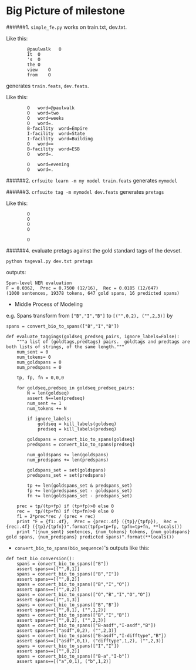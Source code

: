 # Big Picture of milestone


######1. `simple_fe.py` works on train.txt, dev.txt. 

Like this:

            @paulwalk	O
            It	O
            's	O
            the	O
            view	O
            from	O
      
generates `train.feats`, `dev.feats`. 

Like this:

            O	word=@paulwalk
            O	word=two
            O	word=weeks
            O	word=.
            B-facility	word=Empire
            I-facility	word=State
            I-facility	word=Building
            O	word==
            B-facility	word=ESB
            O	word=.
            
            O	word=evening
            O	word=.
      
######2. `crfsuite learn -m my model train.feats` generates `mymodel`

######3. `crfsuite tag -m mymodel dev.feats` generates `pretags` 

Like this:

            O
            O
            O
            O
                        
            O

######4. evaluate pretags against the gold standard tags of the devset.

`python tageval.py dev.txt pretags`

outputs:
<pre><code>Span-level NER evaluation
F = 0.0362,  Prec = 0.7500 (12/16),  Rec = 0.0185 (12/647)
(1000 sentences, 19378 tokens, 647 gold spans, 16 predicted spans)</code></pre>
+ Middle Process of Modeling

e.g. Spans transform from `["B","I","B"]` to `[("",0,2), ("",2,3)]` by 

`spans = convert_bio_to_spans(["B","I","B"])`
<pre><code>def evaluate_taggings(goldseq_predseq_pairs, ignore_labels=False):
    """a list of (goldtags,predtags) pairs.  goldtags and predtags are both lists of strings, of the same length."""
    num_sent = 0
    num_tokens= 0
    num_goldspans = 0
    num_predspans = 0
    
    tp, fp, fn = 0,0,0

    for goldseq,predseq in goldseq_predseq_pairs:
        N = len(goldseq)
        assert N==len(predseq)
        num_sent += 1
        num_tokens += N

        if ignore_labels:
            goldseq = kill_labels(goldseq)
            predseq = kill_labels(predseq)

        goldspans = convert_bio_to_spans(goldseq)
        predspans = convert_bio_to_spans(predseq)

        num_goldspans += len(goldspans)
        num_predspans += len(predspans)

        goldspans_set = set(goldspans)
        predspans_set = set(predspans)

        tp += len(goldspans_set & predspans_set)
        fp += len(predspans_set - goldspans_set)
        fn += len(goldspans_set - predspans_set)

    prec = tp/(tp+fp) if (tp+fp)>0 else 0
    rec =  tp/(tp+fn) if (tp+fn)>0 else 0
    f1 = 2*prec*rec / (prec + rec)
    print "F = {f1:.4f},  Prec = {prec:.4f} ({tp}/{tpfp}),  Rec = {rec:.4f} ({tp}/{tpfn})".format(tpfp=tp+fp, tpfn=tp+fn, **locals())
    print "({num_sent} sentences, {num_tokens} tokens, {num_goldspans} gold spans, {num_predspans} predicted spans)".format(**locals())</code></pre>
    
+ `convert_bio_to_spans(bio_sequence)`'s outputs like this:
<pre><code>def test_bio_conversion():
    spans = convert_bio_to_spans(["B"])
    assert spans==[("",0,1)]
    spans = convert_bio_to_spans(["B","I"])
    assert spans==[("",0,2)]
    spans = convert_bio_to_spans(["B","I","O"])
    assert spans==[("",0,2)]
    spans = convert_bio_to_spans(["O","B","I","O","O"])
    assert spans==[("",1,3)]
    spans = convert_bio_to_spans(["B","B"])
    assert spans==[("",0,1), ("",1,2)]
    spans = convert_bio_to_spans(["B","I","B"])
    assert spans==[("",0,2), ("",2,3)]
    spans = convert_bio_to_spans(["B-asdf","I-asdf","B"])
    assert spans==[("asdf",0,2), ("",2,3)]
    spans = convert_bio_to_spans(["B-asdf","I-difftype","B"])
    assert spans==[("asdf",0,1), ("difftype",1,2), ("",2,3)]
    spans = convert_bio_to_spans(["I","I"])
    assert spans==[("",0,2)]
    spans = convert_bio_to_spans(["B-a","I-b"])
    assert spans==[("a",0,1), ("b",1,2)]</code></pre>
